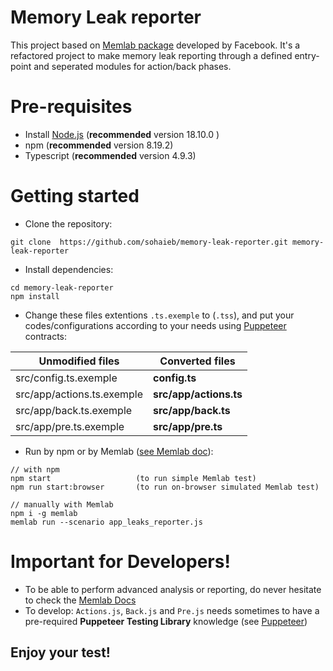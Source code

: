 # Memory Leak reporter

This project based on [Memlab package](https://facebook.github.io/memlab/docs/intro) developed by Facebook. It's a refactored project to make memory leak reporting through a defined entry-point and seperated modules for action/back phases. 

# Pre-requisites
- Install [Node.js](https://nodejs.org/en/) (**recommended** version 18.10.0 )
- npm (**recommended** version 8.19.2)
- Typescript (**recommended** version 4.9.3)


# Getting started
- Clone the repository:
```
git clone  https://github.com/sohaieb/memory-leak-reporter.git memory-leak-reporter
```
- Install dependencies:
```
cd memory-leak-reporter
npm install
```
- Change these files extentions `.ts.exemple` to (`.tss`), and put your codes/configurations according to your needs using [Puppeteer](https://pptr.dev/) contracts:

| Unmodified files           | Converted files    |
|----------------------------|--------------------|
| src/config.ts.exemple      | **config.ts**      |
| src/app/actions.ts.exemple | **src/app/actions.ts** |
| src/app/back.ts.exemple    | **src/app/back.ts**    |
| src/app/pre.ts.exemple         | **src/app/pre.ts**     |

- Run by npm or by Memlab ([see Memlab doc](https://facebook.github.io/memlab/docs/intro)):
```
// with npm
npm start                   (to run simple Memlab test)
npm run start:browser       (to run on-browser simulated Memlab test)

// manually with Memlab
npm i -g memlab
memlab run --scenario app_leaks_reporter.js
```

# Important for Developers!
- To be able to perform advanced analysis or reporting, do never hesitate to check the [Memlab Docs](https://facebook.github.io/memlab/docs)
- To develop: `Actions.js`, `Back.js` and `Pre.js` needs sometimes to have a pre-required **Puppeteer Testing Library** knowledge (see [Puppeteer](https://pptr.dev/))


## Enjoy your test!